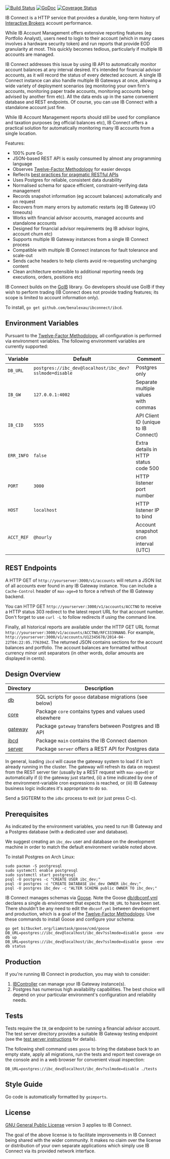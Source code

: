 [![Build Status](https://drone.io/github.com/benalexau/ibconnect/status.png)](https://drone.io/github.com/benalexau/ibconnect/latest)
[![GoDoc](https://godoc.org/github.com/benalexau/ibconnect/server?status.png)](https://godoc.org/github.com/benalexau/ibconnect/server)
[![Coverage Status](https://coveralls.io/repos/benalexau/ibconnect/badge.png?branch=master)](https://coveralls.io/r/benalexau/ibconnect?branch=master)

IB Connect is a HTTP service that provides a durable, long-term history of
[Interactive Brokers](https://www.interactivebrokers.com) account performance.

While IB Account Management offers extensive reporting features (eg Portfolio
Analyst), users need to login to their account (which in many cases involves a
hardware security token) and run reports that provide EOD granularity at most.
This quickly becomes tedious, particularly if multiple IB accounts are managed.

IB Connect addresses this issue by using IB API to automatically monitor account
balances at any interval desired. It's intended for financial advisor accounts,
as it will record the status of every detected account. A single IB Connect
instance can also handle multiple IB Gateways at once, allowing a wide variety
of deployment scenarios (eg monitoring your own firm's accounts, monitoring
paper trade accounts, monitoring accounts being advised by another firm etc).
All the data ends up in the same convenient database and REST endpoints. Of
course, you can use IB Connect with a standalone account just fine.

While IB Account Management reports should still be used for compliance and
taxation purposes (eg official balances etc), IB Connect offers a practical
solution for automatically monitoring many IB accounts from a single location.

Features:

* 100% pure Go
* JSON-based REST API is easily consumed by almost any programming language
* Observes [Twelve-Factor Methodology](http://12factor.net/) for easier devops
* Reflects [best practices for pragmatic RESTful APIs](http://www.vinaysahni.com/best-practices-for-a-pragmatic-restful-api)
* Uses Postgres for reliable, consistent data durability
* Normalised schema for space efficient, constraint-verifying data management
* Records snapshot information (eg account balances) automatically and on request
* Recovers from many errors by automatic restarts (eg IB Gateway I/O timeouts)
* Works with financial advisor accounts, managed accounts and standalone accounts
* Designed for financial advisor requirements (eg IB advisor logins, account churn etc)
* Supports multiple IB Gateway instances from a single IB Connect process
* Compatible with multiple IB Connect instances for fault tolerance and scale-out
* Sends cache headers to help clients avoid re-requesting unchanging content
* Clean architecture extensible to additional reporting needs (eg executions, orders, positions etc)

IB Connect builds on the [GoIB](https://github.com/gofinance/ib) library. Go
developers should use GoIB if they wish to perform trading (IB Connect does not
provide trading features; its scope is limited to account information only).

To install, ``go get github.com/benalexau/ibconnect/ibcd``.

Environment Variables
---------------------
Pursuant to the [Twelve-Factor Methodology](http://12factor.net/), all
configuration is performed via environment variables. The following environment
variables are currently supported:

| Variable     | Default                | Comment                              |
| ------------ | ---------------------- | ------------------------------------ |
| ``DB_URL``   | ``postgres://ibc_dev@localhost/ibc_dev?sslmode=disable``|Postgres only|
| ``IB_GW``    | ``127.0.0.1:4002``     | Separate multiple values with commas |
| ``IB_CID``   | ``5555``               | API Client ID (unique to IB Connect) |
| ``ERR_INFO`` | ``false``              | Extra details in HTTP status code 500|
| ``PORT``     | ``3000``               | HTTP listener port number            |
| ``HOST``     | ``localhost``          | HTTP listener IP to bind             |
| ``ACCT_REF`` | ``@hourly``            | Account snapshot cron interval (UTC) |

REST Endpoints
--------------

A HTTP GET of ``http://yourserver:3000/v1/accounts`` will return a JSON list of
all accounts ever found in any IB Gateway instance. You can include a
``Cache-Control`` header of ``max-age=0`` to force a refresh of the IB Gateway
backend.

You can HTTP GET ``http://yourserver:3000/v1/accounts/ACCTNO`` to receive a
HTTP status 303 redirect to the latest report URL for that account number. Don't
forget to use ``curl -L`` to follow redirects if using the command line.

Finally, all historical reports are available under the HTTP GET URL format
``http://yourserver:3000/v1/accounts/ACCTNO/RFC3339NANO``. For example,
``http://yourserver:3000/v1/accounts/U12345678/2014-04-22T04:22:05.776394Z``.
The returned JSON contains sections for the account balances and portfolio. 
The account balances are formatted without currency minor unit separators (in
other words, dollar amounts are displayed in cents).

Design Overview
---------------

| Directory           | Description                                               |
| ------------------- | --------------------------------------------------------- |
| [db](db/)           | SQL scripts for ``goose`` database migrations (see below) |
| [core](core/)       | Package ``core`` contains types and values used elsewhere |
| [gateway](gateway/) | Package ``gateway`` transfers between Postgres and IB API |
| [ibcd](ibcd/)       | Package ``main`` contains the IB Connect daemon           |
| [server](server/)   | Package ``server`` offers a REST API for Postgres data    |

In general, loading ``ibcd`` will cause the gateway system to load if it isn't
already running in the cluster. The gateway will refresh its data on request
from the REST server tier (usually by a REST request with ``max-age=0``) or
automatically if (i) the gateway just started, (ii) a time indicated by one of
the environment-variable cron expressions is reached, or (iii) IB Gateway
business logic indicates it's appropriate to do so.

Send a SIGTERM to the ``idbc`` process to exit (or just press C-c).

Prerequisites
-------------
As indicated by the environment variables, you need to run IB Gateway and a
Postgres database (with a dedicated user and database).

We suggest creating an ``ibc_dev`` user and database on the development
machine in order to match the default environment variable noted above.

To install Postgres on Arch Linux:

```
sudo pacman -S postgresql
sudo systemctl enable postgresql
sudo systemctl start postgresql
psql -U postgres -c "CREATE USER ibc_dev;"
psql -U postgres -c "CREATE DATABASE ibc_dev OWNER ibc_dev;"
psql -U postgres ibc_dev -c "ALTER SCHEMA public OWNER TO ibc_dev;"
```

IB Connect manages schemas via [Goose](https://bitbucket.org/liamstask/goose).
Note the Goose [db/dbconf.yml](db/dbconf.yml) declares a single ``db`` environment
that expects the ``DB_URL`` to have been set. There shouldn't be any need to
edit the ``dbconf.yml`` between development and production, which is a goal of
the [Twelve-Factor Methodology](http://12factor.net/). Use these commands to
install Goose and configure your schema:

```
go get bitbucket.org/liamstask/goose/cmd/goose
DB_URL=postgres://ibc_dev@localhost/ibc_dev?sslmode=disable goose -env db up
DB_URL=postgres://ibc_dev@localhost/ibc_dev?sslmode=disable goose -env db status
```

Production
----------
If you're running IB Connect in production, you may wish to consider:

1. [IBController](http://sourceforge.net/projects/ibcontroller/) can manage your
   IB Gateway instance(s).
2. Postgres has numerous high availability capabilities. The best choice will
   depend on your particular environment's configuration and reliability needs.

Tests
-----
Tests require the ``IB_GW`` endpoint to be running a financial advisor account.
The test server directory provides a suitable IB Gateway testing endpoint (see
the [test server instructions](testserver/README.md) for details).

The following shell command uses ``goose`` to bring the database back to an
empty state, apply all migrations, run the tests and report test coverage
on the console and in a web browser for convenient visual inspection:

``DB_URL=postgres://ibc_dev@localhost/ibc_dev?sslmode=disable ./tests``

Style Guide
-----------
Go code is automatically formatted by ```goimports```.

License
-------
[GNU General Public License](http://www.gnu.org/licenses/gpl.html) version 3
applies to IB Connect.

The goal of the above license is to facilitate improvements in IB Connect being
shared with the wider community. It makes no claim over the license or
distribution of your own separate applications which simply use IB Connect via
its provided network interface.
